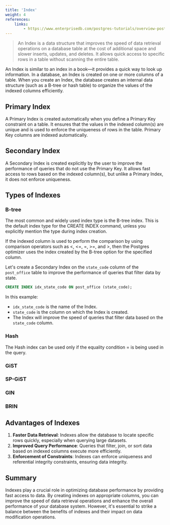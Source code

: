 ```yaml
---
title: 'Index'
weight: 4
references:
    links:
        - https://www.enterprisedb.com/postgres-tutorials/overview-postgresql-indexes
--- 
```


> An Index is a data structure that improves the speed of data retrieval operations on a database table at the cost of additional space and slower inserts, updates, and deletes. It allows quick access to specific rows in a table without scanning the entire table.

An Index is similar to an index in a book—it provides a quick way to look up information. In a database, an Index is created on one or more columns of a table. When you create an Index, the database creates an internal data structure (such as a B-tree or hash table) to organize the values of the indexed columns efficiently.

## Primary Index

A Primary Index is created automatically when you define a Primary Key constraint on a table. It ensures that the values in the indexed column(s) are unique and is used to enforce the uniqueness of rows in the table. Primary Key columns are indexed automatically.

## Secondary Index

A Secondary Index is created explicitly by the user to improve the performance of queries that do not use the Primary Key. It allows fast access to rows based on the indexed column(s), but unlike a Primary Index, it does not enforce uniqueness.

## Types of Indexes

### B-tree

The most common and widely used index type is the B-tree index. This is the default index type for the CREATE INDEX command, unless you explicitly mention the type during index creation. 

If the indexed column is used to perform the comparison by using comparison operators such as <, <=, =, >=, and >, then the  Postgres optimizer uses the index created by the B-tree option for the specified column.

Let's create a Secondary Index on the `state_code` column of the `post_office` table to improve the performance of queries that filter data by state.

```sql
CREATE INDEX idx_state_code ON post_office (state_code);
```

In this example:
- `idx_state_code` is the name of the Index.
- `state_code` is the column on which the Index is created.
- The Index will improve the speed of queries that filter data based on the `state_code` column.

### Hash

The Hash index can be used only if the equality condition = is being used in the query. 

### GiST

### SP-GiST

### GIN

### BRIN

## Advantages of Indexes

1. **Faster Data Retrieval**: Indexes allow the database to locate specific rows quickly, especially when querying large datasets.
2. **Improved Query Performance**: Queries that filter, join, or sort data based on indexed columns execute more efficiently.
3. **Enforcement of Constraints**: Indexes can enforce uniqueness and referential integrity constraints, ensuring data integrity.

## Summary

Indexes play a crucial role in optimizing database performance by providing fast access to data. By creating indexes on appropriate columns, you can improve the speed of data retrieval operations and enhance the overall performance of your database system. However, it's essential to strike a balance between the benefits of indexes and their impact on data modification operations.